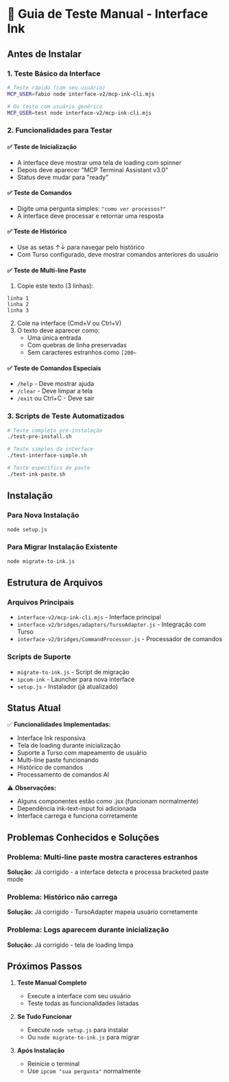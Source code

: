 # 🧪 Guia de Teste Manual - Interface Ink

## Antes de Instalar

### 1. Teste Básico da Interface
```bash
# Teste rápido (com seu usuário)
MCP_USER=fabio node interface-v2/mcp-ink-cli.mjs

# Ou teste com usuário genérico
MCP_USER=test node interface-v2/mcp-ink-cli.mjs
```

### 2. Funcionalidades para Testar

#### ✅ Teste de Inicialização
- A interface deve mostrar uma tela de loading com spinner
- Depois deve aparecer "MCP Terminal Assistant v3.0"
- Status deve mudar para "ready"

#### ✅ Teste de Comandos
- Digite uma pergunta simples: `"como ver processos?"`
- A interface deve processar e retornar uma resposta

#### ✅ Teste de Histórico
- Use as setas ↑↓ para navegar pelo histórico
- Com Turso configurado, deve mostrar comandos anteriores do usuário

#### ✅ Teste de Multi-line Paste
1. Copie este texto (3 linhas):
```
linha 1
linha 2
linha 3
```

2. Cole na interface (Cmd+V ou Ctrl+V)
3. O texto deve aparecer como:
   - Uma única entrada
   - Com quebras de linha preservadas
   - Sem caracteres estranhos como `[200~`

#### ✅ Teste de Comandos Especiais
- `/help` - Deve mostrar ajuda
- `/clear` - Deve limpar a tela
- `/exit` ou Ctrl+C - Deve sair

### 3. Scripts de Teste Automatizados

```bash
# Teste completo pré-instalação
./test-pre-install.sh

# Teste simples da interface
./test-interface-simple.sh

# Teste específico de paste
./test-ink-paste.sh
```

## Instalação

### Para Nova Instalação
```bash
node setup.js
```

### Para Migrar Instalação Existente
```bash
node migrate-to-ink.js
```

## Estrutura de Arquivos

### Arquivos Principais
- `interface-v2/mcp-ink-cli.mjs` - Interface principal
- `interface-v2/bridges/adapters/TursoAdapter.js` - Integração com Turso
- `interface-v2/bridges/CommandProcessor.js` - Processador de comandos

### Scripts de Suporte
- `migrate-to-ink.js` - Script de migração
- `ipcom-ink` - Launcher para nova interface
- `setup.js` - Instalador (já atualizado)

## Status Atual

✅ **Funcionalidades Implementadas:**
- Interface Ink responsiva
- Tela de loading durante inicialização
- Suporte a Turso com mapeamento de usuário
- Multi-line paste funcionando
- Histórico de comandos
- Processamento de comandos AI

⚠️ **Observações:**
- Alguns componentes estão como .jsx (funcionam normalmente)
- Dependência ink-text-input foi adicionada
- Interface carrega e funciona corretamente

## Problemas Conhecidos e Soluções

### Problema: Multi-line paste mostra caracteres estranhos
**Solução:** Já corrigido - a interface detecta e processa bracketed paste mode

### Problema: Histórico não carrega
**Solução:** Já corrigido - TursoAdapter mapeia usuário corretamente

### Problema: Logs aparecem durante inicialização
**Solução:** Já corrigido - tela de loading limpa

## Próximos Passos

1. **Teste Manual Completo**
   - Execute a interface com seu usuário
   - Teste todas as funcionalidades listadas

2. **Se Tudo Funcionar**
   - Execute `node setup.js` para instalar
   - Ou `node migrate-to-ink.js` para migrar

3. **Após Instalação**
   - Reinicie o terminal
   - Use `ipcom "sua pergunta"` normalmente